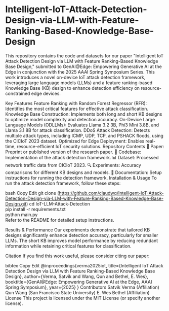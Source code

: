 # Intelligent-IoT-Attack-Detection-Design-via-LLM-with-Feature-Ranking-Based-Knowledge-Base-Design
This repository contains the code and datasets for our paper "Intelligent IoT Attack Detection Design via LLM with Feature Ranking-Based Knowledge Base Design," submitted to GenAI@Edge: Empowering Generative AI at the Edge in conjunction with the 2025 AAAI Spring Symposium Series. This work introduces a novel on-device IoT attack detection framework, leveraging large language models (LLMs) and a feature ranking-based Knowledge Base (KB) design to enhance detection efficiency on resource-constrained edge devices.

Key Features
Feature Ranking with Random Forest Regressor (RFR): Identifies the most critical features for effective attack classification.
Knowledge Base Construction: Implements both long and short KB designs to optimize model complexity and detection accuracy.
On-Device Large Language Models (ODLLMs): Evaluates Llama 3.2 3B, Phi3 Mini 3.8B, and Llama 3.1 8B for attack classification.
DDoS Attack Detection: Detects multiple attack types, including ICMP, UDP, TCP, and PSHACK floods, using the CICIoT 2023 dataset.
Optimized for Edge Deployment: Enables real-time, resource-efficient IoT security solutions.
Repository Contents
📄 Paper: Preprint or published version of the research paper.
📝 Codebase: Implementation of the attack detection framework.
📊 Dataset: Processed network traffic data from CICIoT 2023.
🔍 Experiments: Accuracy comparisons for different KB designs and models.
📖 Documentation: Setup instructions for running the detection framework.
Installation & Usage
To run the attack detection framework, follow these steps:

bash
Copy
Edit
git clone (https://github.com/claudwq/Intelligent-IoT-Attack-Detection-Design-via-LLM-with-Feature-Ranking-Based-Knowledge-Base-Design.git)
cd IoT-LLM-Attack-Detection  
pip install -r requirements.txt  
python main.py  
Refer to the README for detailed setup instructions.

Results & Performance
Our experiments demonstrate that tailored KB designs significantly enhance detection accuracy, particularly for smaller LLMs. The short KB improves model performance by reducing redundant information while retaining critical features for classification.

Citation
If you find this work useful, please consider citing our paper:

bibtex
Copy
Edit
@inproceedings{verma2025iot,
  title={Intelligent IoT Attack Detection Design via LLM with Feature Ranking-Based Knowledge Base Design},
  author={Verma, Satvik and Wang, Qun and Bethel, E. Wes},
  booktitle={GenAI@Edge: Empowering Generative AI at the Edge, AAAI Spring Symposium},
  year={2025}
}
Contributors
Satvik Verma (Affiliation)
Qun Wang (San Francisco State University)
E. Wes Bethel (Affiliation)
License
This project is licensed under the MIT License (or specify another license).
